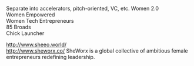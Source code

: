 Separate into accelerators, pitch-oriented, VC,  etc. 
Women 2.0  
Women Empowered  
Women Tech Entrepreneurs  
85 Broads  
Chick Launcher  

http://www.sheeo.world/  
http://www.sheworx.co/
SheWorx is a global collective of ambitious female entrepreneurs redefining leadership.
